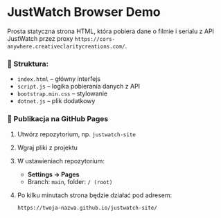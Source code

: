 # JustWatch Browser Demo

Prosta statyczna strona HTML, która pobiera dane o filmie i serialu z API JustWatch
przez proxy `https://cors-anywhere.creativeclaritycreations.com/`.

### 🔧 Struktura:
- `index.html` – główny interfejs
- `script.js` – logika pobierania danych z API
- `bootstrap.min.css` – stylowanie
- `dotnet.js` – plik dodatkowy

### 🚀 Publikacja na GitHub Pages
1. Utwórz repozytorium, np. `justwatch-site`
2. Wgraj pliki z projektu
3. W ustawieniach repozytorium:
   - **Settings → Pages**
   - Branch: `main`, folder: `/ (root)`
4. Po kilku minutach strona będzie działać pod adresem:

   ```
   https://twoja-nazwa.github.io/justwatch-site/
   ```
